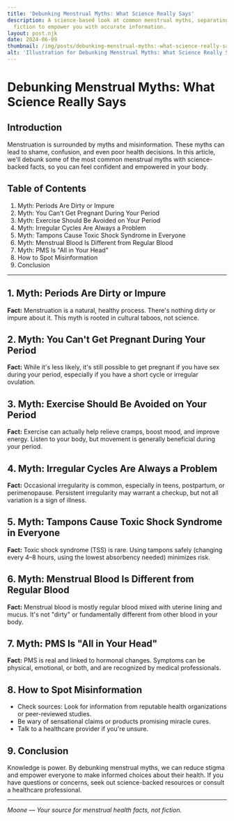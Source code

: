 ```yaml
---
title: 'Debunking Menstrual Myths: What Science Really Says'
description: A science-based look at common menstrual myths, separating fact from
  fiction to empower you with accurate information.
layout: post.njk
date: 2024-06-09
thumbnail: /img/posts/debunking-menstrual-myths:-what-science-really-says.png
alt: 'Illustration for Debunking Menstrual Myths: What Science Really Says'
---
```


# Debunking Menstrual Myths: What Science Really Says

## Introduction

Menstruation is surrounded by myths and misinformation. These myths can lead to shame, confusion, and even poor health decisions. In this article, we'll debunk some of the most common menstrual myths with science-backed facts, so you can feel confident and empowered in your body.

## Table of Contents
1. Myth: Periods Are Dirty or Impure
2. Myth: You Can't Get Pregnant During Your Period
3. Myth: Exercise Should Be Avoided on Your Period
4. Myth: Irregular Cycles Are Always a Problem
5. Myth: Tampons Cause Toxic Shock Syndrome in Everyone
6. Myth: Menstrual Blood Is Different from Regular Blood
7. Myth: PMS Is "All in Your Head"
8. How to Spot Misinformation
9. Conclusion

---

## 1. Myth: Periods Are Dirty or Impure

**Fact:** Menstruation is a natural, healthy process. There's nothing dirty or impure about it. This myth is rooted in cultural taboos, not science.

## 2. Myth: You Can't Get Pregnant During Your Period

**Fact:** While it's less likely, it's still possible to get pregnant if you have sex during your period, especially if you have a short cycle or irregular ovulation.

## 3. Myth: Exercise Should Be Avoided on Your Period

**Fact:** Exercise can actually help relieve cramps, boost mood, and improve energy. Listen to your body, but movement is generally beneficial during your period.

## 4. Myth: Irregular Cycles Are Always a Problem

**Fact:** Occasional irregularity is common, especially in teens, postpartum, or perimenopause. Persistent irregularity may warrant a checkup, but not all variation is a sign of illness.

## 5. Myth: Tampons Cause Toxic Shock Syndrome in Everyone

**Fact:** Toxic shock syndrome (TSS) is rare. Using tampons safely (changing every 4–8 hours, using the lowest absorbency needed) minimizes risk.

## 6. Myth: Menstrual Blood Is Different from Regular Blood

**Fact:** Menstrual blood is mostly regular blood mixed with uterine lining and mucus. It's not "dirty" or fundamentally different from other blood in your body.

## 7. Myth: PMS Is "All in Your Head"

**Fact:** PMS is real and linked to hormonal changes. Symptoms can be physical, emotional, or both, and are recognized by medical professionals.

## 8. How to Spot Misinformation

- Check sources: Look for information from reputable health organizations or peer-reviewed studies.
- Be wary of sensational claims or products promising miracle cures.
- Talk to a healthcare provider if you're unsure.

## 9. Conclusion

Knowledge is power. By debunking menstrual myths, we can reduce stigma and empower everyone to make informed choices about their health. If you have questions or concerns, seek out science-backed resources or consult a healthcare professional.

---

*Moone — Your source for menstrual health facts, not fiction.* 